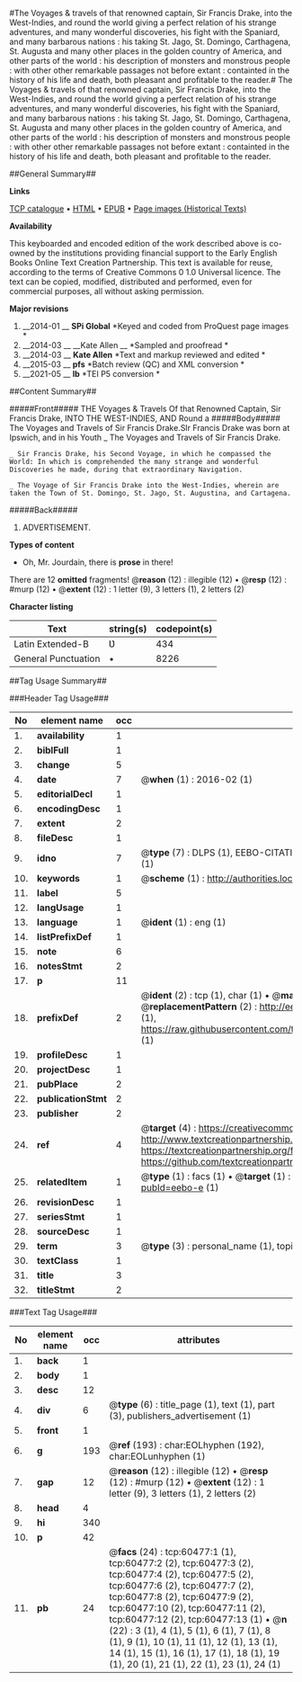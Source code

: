 #The Voyages & travels of that renowned captain, Sir Francis Drake, into the West-Indies, and round the world giving a perfect relation of his strange adventures, and many wonderful discoveries, his fight with the Spaniard, and many barbarous nations : his taking St. Jago, St. Domingo, Carthagena, St. Augusta and many other places in the golden country of America, and other parts of the world : his description of monsters and monstrous people : with other other remarkable passages not before extant : containted in the history of his life and death, both pleasant and profitable to the reader.#
The Voyages & travels of that renowned captain, Sir Francis Drake, into the West-Indies, and round the world giving a perfect relation of his strange adventures, and many wonderful discoveries, his fight with the Spaniard, and many barbarous nations : his taking St. Jago, St. Domingo, Carthagena, St. Augusta and many other places in the golden country of America, and other parts of the world : his description of monsters and monstrous people : with other other remarkable passages not before extant : containted in the history of his life and death, both pleasant and profitable to the reader.

##General Summary##

**Links**

[TCP catalogue](http://www.ota.ox.ac.uk/tcp/)  • 
[HTML](http://tei.it.ox.ac.uk/tcp/Texts-HTML/free/A65/A65183.html)  • 
[EPUB](http://tei.it.ox.ac.uk/tcp/Texts-EPUB/free/A65/A65183.epub) • 
[Page images (Historical Texts)](https://historicaltexts.jisc.ac.uk/eebo-12368247_60477e)

**Availability**

This keyboarded and encoded edition of the work described above is co-owned by the
    institutions providing financial support to the Early English Books Online Text Creation
    Partnership. This text is available for reuse, according to the terms of  Creative Commons 0 1.0 Universal
    licence. The text can be copied, modified, distributed and performed, even for commercial
    purposes, all without asking permission.

**Major revisions**

1. __2014-01 __ __SPi Global__ *Keyed and coded from ProQuest page images *
1. __2014-03 __ __Kate Allen __ *Sampled and proofread *
1. __2014-03 __ __Kate Allen__ *Text and markup reviewed and edited *
1. __2015-03 __ __pfs__ *Batch review (QC) and XML conversion *
1. __2021-05 __ __lb__ *TEI P5 conversion *

##Content Summary##

#####Front#####
THE Voyages & Travels Of that Renowned Captain, Sir Francis Drake, INTO THE WEST-INDIES, AND Round a
#####Body#####
The Voyages and Travels of Sir Francis Drake.SIr Francis Drake was born at Ipswich, and in his Youth
    _ The Voyages and Travels of Sir Francis Drake.

    _ Sir Francis Drake, his Second Voyage, in which he compassed the World: In which is comprehended the many strange and wonderful Discoveries he made, during that extraordinary Navigation.

    _ The Voyage of Sir Francis Drake into the West-Indies, wherein are taken the Town of St. Domingo, St. Jago, St. Augustina, and Cartagena.

#####Back#####

1. ADVERTISEMENT.

**Types of content**

  * Oh, Mr. Jourdain, there is **prose** in there!

There are 12 **omitted** fragments! 
 @__reason__ (12) : illegible (12)  •  @__resp__ (12) : #murp (12)  •  @__extent__ (12) : 1 letter (9), 3 letters (1), 2 letters (2)

**Character listing**


|Text|string(s)|codepoint(s)|
|---|---|---|
|Latin Extended-B|Ʋ|434|
|General Punctuation|•|8226|

##Tag Usage Summary##

###Header Tag Usage###

|No|element name|occ|attributes|
|---|---|---|---|
|1.|__availability__|1||
|2.|__biblFull__|1||
|3.|__change__|5||
|4.|__date__|7| @__when__ (1) : 2016-02 (1)|
|5.|__editorialDecl__|1||
|6.|__encodingDesc__|1||
|7.|__extent__|2||
|8.|__fileDesc__|1||
|9.|__idno__|7| @__type__ (7) : DLPS (1), EEBO-CITATION (1), VID (1), EEBO-PROQUEST (1), STC (2), OCLC (1)|
|10.|__keywords__|1| @__scheme__ (1) : http://authorities.loc.gov/ (1)|
|11.|__label__|5||
|12.|__langUsage__|1||
|13.|__language__|1| @__ident__ (1) : eng (1)|
|14.|__listPrefixDef__|1||
|15.|__note__|6||
|16.|__notesStmt__|2||
|17.|__p__|11||
|18.|__prefixDef__|2| @__ident__ (2) : tcp (1), char (1)  •  @__matchPattern__ (2) : ([0-9\-]+):([0-9IVX]+) (1), (.+) (1)  •  @__replacementPattern__ (2) : http://eebo.chadwyck.com/downloadtiff?vid=$1&page=$2 (1), https://raw.githubusercontent.com/textcreationpartnership/Texts/master/tcpchars.xml#$1 (1)|
|19.|__profileDesc__|1||
|20.|__projectDesc__|1||
|21.|__pubPlace__|2||
|22.|__publicationStmt__|2||
|23.|__publisher__|2||
|24.|__ref__|4| @__target__ (4) : https://creativecommons.org/publicdomain/zero/1.0/ (1), http://www.textcreationpartnership.org/docs/. (1), https://textcreationpartnership.org/faq/#faq05 (1), https://github.com/textcreationpartnership (1)|
|25.|__relatedItem__|1| @__type__ (1) : facs (1)  •  @__target__ (1) : https://data.historicaltexts.jisc.ac.uk/view?pubId=eebo-e (1)|
|26.|__revisionDesc__|1||
|27.|__seriesStmt__|1||
|28.|__sourceDesc__|1||
|29.|__term__|3| @__type__ (3) : personal_name (1), topical_term (1), geographic_name (1)|
|30.|__textClass__|1||
|31.|__title__|3||
|32.|__titleStmt__|2||


###Text Tag Usage###

|No|element name|occ|attributes|
|---|---|---|---|
|1.|__back__|1||
|2.|__body__|1||
|3.|__desc__|12||
|4.|__div__|6| @__type__ (6) : title_page (1), text (1), part (3), publishers_advertisement (1)|
|5.|__front__|1||
|6.|__g__|193| @__ref__ (193) : char:EOLhyphen (192), char:EOLunhyphen (1)|
|7.|__gap__|12| @__reason__ (12) : illegible (12)  •  @__resp__ (12) : #murp (12)  •  @__extent__ (12) : 1 letter (9), 3 letters (1), 2 letters (2)|
|8.|__head__|4||
|9.|__hi__|340||
|10.|__p__|42||
|11.|__pb__|24| @__facs__ (24) : tcp:60477:1 (1), tcp:60477:2 (2), tcp:60477:3 (2), tcp:60477:4 (2), tcp:60477:5 (2), tcp:60477:6 (2), tcp:60477:7 (2), tcp:60477:8 (2), tcp:60477:9 (2), tcp:60477:10 (2), tcp:60477:11 (2), tcp:60477:12 (2), tcp:60477:13 (1)  •  @__n__ (22) : 3 (1), 4 (1), 5 (1), 6 (1), 7 (1), 8 (1), 9 (1), 10 (1), 11 (1), 12 (1), 13 (1), 14 (1), 15 (1), 16 (1), 17 (1), 18 (1), 19 (1), 20 (1), 21 (1), 22 (1), 23 (1), 24 (1)|
